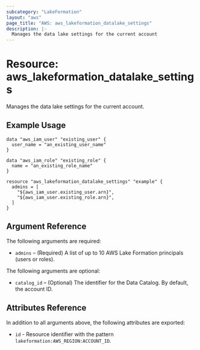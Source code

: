 ```yaml
---
subcategory: "LakeFormation"
layout: "aws"
page_title: "AWS: aws_lakeformation_datalake_settings"
description: |-
  Manages the data lake settings for the current account
---
```


# Resource: aws_lakeformation_datalake_settings

Manages the data lake settings for the current account.

## Example Usage

```hcl
data "aws_iam_user" "existing_user" {
  user_name = "an_existing_user_name"
}

data "aws_iam_role" "existing_role" {
  name = "an_existing_role_name"
}

resource "aws_lakeformation_datalake_settings" "example" {
  admins = [
    "${aws_iam_user.existing_user.arn}",
    "${aws_iam_user.existing_role.arn}",
  ]
}
```

## Argument Reference

The following arguments are required:

* `admins` – (Required) A list of up to 10 AWS Lake Formation principals (users or roles).

The following arguments are optional:

* `catalog_id` – (Optional) The identifier for the Data Catalog. By default, the account ID.

## Attributes Reference

In addition to all arguments above, the following attributes are exported:

* `id` - Resource identifier with the pattern `lakeformation:AWS_REGION:ACCOUNT_ID`.
